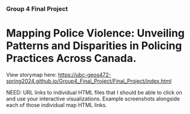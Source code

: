 ### Group 4 Final Project
# Mapping Police Violence: Unveiling Patterns and Disparities in Policing Practices Across Canada.

View storymap here: https://ubc-geos472-spring2024.github.io/Group4_Final_Project/Final_Project/index.html

NEED:
URL links to individual HTML files that I should be able to click on and use your interactive visualizations.
Example screenshots alongside each of those individual map HTML links.
